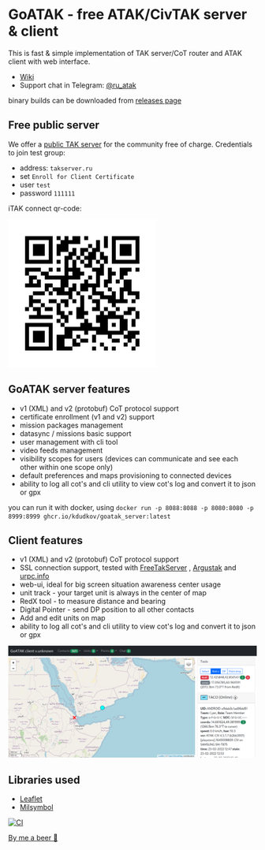 # GoATAK - free ATAK/CivTAK server & client

This is fast & simple implementation of TAK server/CoT router and ATAK client with web interface.

- [Wiki](https://github.com/kdudkov/goatak/wiki)
- Support chat in Telegram: [@ru_atak](https://t.me/ru_atak)

binary builds can be downloaded
from [releases page](https://github.com/kdudkov/goatak/releases)

## Free public server

We offer a [public TAK server](https://takserver.ru) for the community free of charge. Credentials to join test group:

* address: `takserver.ru`
* set `Enroll for Client Certificate`
* user `test`
* password `111111`

iTAK connect qr-code:

![QR](img/qr.png?raw=true "QR")

## GoATAK server features

* v1 (XML) and v2 (protobuf) CoT protocol support
* certificate enrollment (v1 and v2) support
* mission packages management
* datasync / missions basic support
* user management with cli tool
* video feeds management
* visibility scopes for users (devices can communicate and see each other within one scope only)
* default preferences and maps provisioning to connected devices
* ability to log all cot's and cli utility to view cot's log and convert it to json or gpx

you can run it with docker,
using `docker run -p 8088:8088 -p 8080:8080 -p 8999:8999 ghcr.io/kdudkov/goatak_server:latest`

## Client features

* v1 (XML) and v2 (protobuf) CoT protocol support
* SSL connection support, tested with [FreeTakServer](https://github.com/FreeTAKTeam/FreeTakServer)
  , [Argustak](https://argustak.com/) and [urpc.info](https://urpc.info/)
* web-ui, ideal for big screen situation awareness center usage
* unit track - your target unit is always in the center of map
* RedX tool - to measure distance and bearing
* Digital Pointer - send DP position to all other contacts
* Add and edit units on map
* ability to log all cot's and cli utility to view cot's log and convert it to json or gpx

![Client screen](img/client.png?raw=true "Client screen")

## Libraries used

* [Leaflet](https://leafletjs.com/)
* [Milsymbol](https://github.com/spatialillusions/milsymbol)

[![CI](https://github.com/kdudkov/goatak/actions/workflows/main.yml/badge.svg?branch=master)](https://github.com/kdudkov/goatak/actions/workflows/main.yml)

[By me a beer 🍺](https://buymeacoffee.com/kdudkov)
